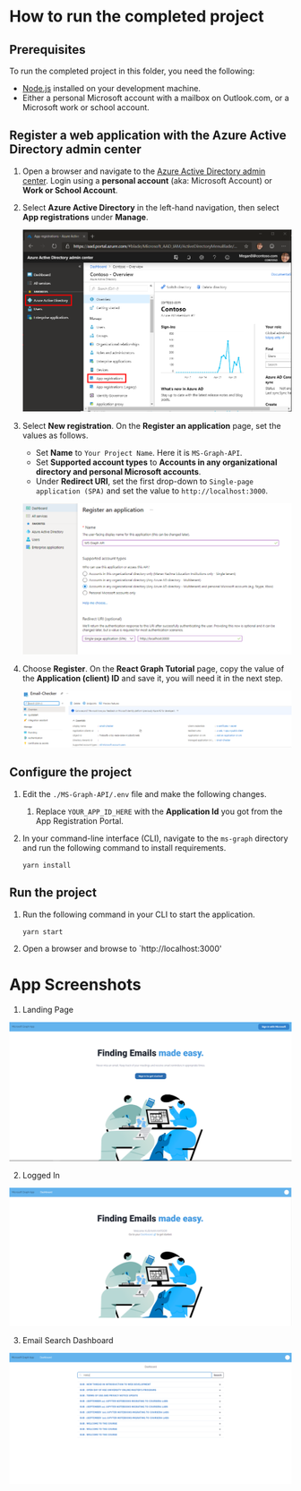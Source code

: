 
# How to run the completed project

## Prerequisites

To run the completed project in this folder, you need the following:

- [Node.js](https://nodejs.org) installed on your development machine. 
- Either a personal Microsoft account with a mailbox on Outlook.com, or a Microsoft work or school account.

## Register a web application with the Azure Active Directory admin center

1. Open a browser and navigate to the [Azure Active Directory admin center](https://aad.portal.azure.com). Login using a **personal account** (aka: Microsoft Account) or **Work or School Account**.

1. Select **Azure Active Directory** in the left-hand navigation, then select **App registrations** under **Manage**.

    ![A screenshot of the App registrations ](/README/Images/aad-portal-app-registrations.png)

   
1. Select **New registration**. On the **Register an application** page, set the values as follows.

    - Set **Name** to `Your Project Name`. Here it is `MS-Graph-API`.
    - Set **Supported account types** to **Accounts in any organizational directory and personal Microsoft accounts**.
    - Under **Redirect URI**, set the first drop-down to `Single-page application (SPA)` and set the value to `http://localhost:3000`.

    ![A screenshot of the Register an application page](/README/Images/aad-register-an-app.png)

1. Choose **Register**. On the **React Graph Tutorial** page, copy the value of the **Application (client) ID** and save it, you will need it in the next step.

    ![A screenshot of the application ID of the new app registration](/README/Images/aad-application-id.png)

## Configure the project

1. Edit the `./MS-Graph-API/.env` file and make the following changes.
    1. Replace `YOUR_APP_ID_HERE` with the **Application Id** you got from the App Registration Portal.
2. In your command-line interface (CLI), navigate to the `ms-graph` directory and run the following command to install requirements.

    ```Shell
    yarn install
    ```

## Run the project

1. Run the following command in your CLI to start the application.

    ```Shell
    yarn start
    ```

1. Open a browser and browse to `http://localhost:3000'


# App Screenshots

1. Landing Page

![A screenshot of the Landing Page](/README/Screenshots/landing-page.PNG)

2. Logged In

![A screenshot of the Landing Page after Logging In](/README/Screenshots/login.PNG)

3. Email Search Dashboard

![A screenshot of the User Email Search Dashboard](/README/Screenshots/Dashboard-search.PNG)


